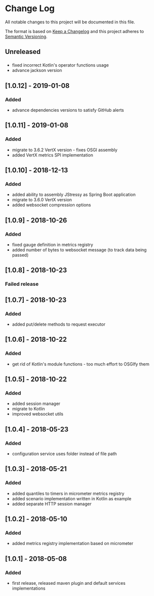 # Change Log
All notable changes to this project will be documented in this file.

The format is based on [Keep a Changelog](http://keepachangelog.com/) 
and this project adheres to [Semantic Versioning](http://semver.org/).

## Unreleased
###
- fixed incorrect Kotlin's operator functions usage
- advance jackson version

## [1.0.12] - 2019-01-08
### Added
- advance dependencies versions to satisfy GitHub alerts

## [1.0.11] - 2019-01-08
### Added
- migrate to 3.6.2 VertX version - fixes OSGI assembly
- added VertX metrics SPI implementation

## [1.0.10] - 2018-12-13
### Added
- added ability to assembly JStressy as Spring Boot application
- migrate to 3.6.0 VertX version
- added websocket compression options

## [1.0.9] - 2018-10-26
### Added
- fixed gauge definition in metrics registry
- added number of bytes to websocket message (to track data being passed)

## [1.0.8] - 2018-10-23
### Failed release

## [1.0.7] - 2018-10-23
### Added
- added put/delete methods to request executor

## [1.0.6] - 2018-10-22
### Added
- get rid of Kotlin's module functions - too much effort to OSGIfy them

## [1.0.5] - 2018-10-22
### Added
- added session manager
- migrate to Kotlin
- improved websocket utils

## [1.0.4] - 2018-05-23
### Added
- configuration service uses folder instead of file path

## [1.0.3] - 2018-05-21
### Added
- added quantiles to timers in micrometer metrics registry
- added scenario implementation written in Kotlin as example
- added separate HTTP session manager

## [1.0.2] - 2018-05-10
### Added
- added metrics registry implementation based on micrometer

## [1.0.1] - 2018-05-08
### Added
- first release, released maven plugin and default services implementations
